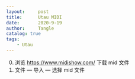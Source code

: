 ```yaml
---
layout:     post
title:      Utau MIDI
date:       2020-9-19
author:     Tangle
catalog: true
tags:
    - Utau
---
```


0. 浏览 <https://www.midishow.com/> 下载 mid 文件
0. 文件 — 导入 — 选择 mid 文件

